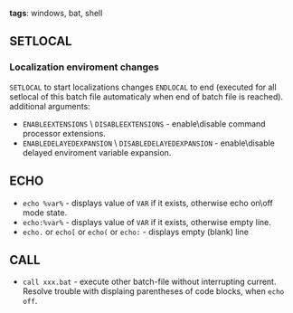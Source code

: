 **tags**: windows, bat, shell

SETLOCAL
--------
### Localization enviroment changes
`SETLOCAL` to start localizations changes
`ENDLOCAL` to end (executed for all setlocal of this batch file automaticaly when end of batch file is reached).
additional arguments:
- `ENABLEEXTENSIONS` \ `DISABLEEXTENSIONS` - enable\disable command processor extensions.
- `ENABLEDELAYEDEXPANSION`  \ `DISABLEDELAYEDEXPANSION` - enable\disable delayed enviroment variable expansion.

ECHO
----
- `echo %var%` - displays value of `VAR` if it exists, otherwise echo on\off mode state.
- `echo:%var%` - displays value of `VAR` if it exists, otherwise empty line.
- `echo.` or `echo[` or `echo(` or `echo:` - displays empty (blank) line


CALL
----
- `call xxx.bat` - execute other batch-file without interrupting current. Resolve trouble with displaing parentheses of code blocks, when `echo off`.


